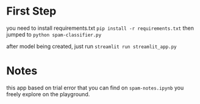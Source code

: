 # First Step
you need to install requirements.txt
`pip install -r requirements.txt`
then jumped to `python spam-classifier.py`

after model being created, just run `streamlit run streamlit_app.py`

# Notes
this app based on trial error that you can find on `spam-notes.ipynb`
you freely explore on the playground.
